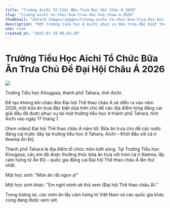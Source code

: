 ```yaml
---
title: "Trường Aichi Tổ Chức Bữa Trưa Đại Hội Châu Á 2026"
slug: "truong-aichi-to-chuc-bua-trua-dai-hoi-chau-a-2026"
thumbnail: "data/6.images/images/truong-aichi-to-chuc-bua-trua-dai-hoi-chau-a-2026.webp"
description: "Một trường tiểu học ở Aichi phục vụ bữa trưa đặc biệt theo chủ đề các nước đăng cai Đại hội Thể thao châu Á, nhằm chào đón giải đấu 2026."
use: true
created_at: "2025-07-19 06:54:10"
---
```


# Trường Tiểu Học Aichi Tổ Chức Bữa Ăn Trưa Chủ Đề Đại Hội Châu Á 2026

![](/images/20250718-90041395-tokaiv-000-1-view.webp)

Trường Tiểu học Kinugasa, thành phố Tahara, tỉnh Aichi.

Để tạo không khí chào đón Đại hội Thể thao châu Á sẽ diễn ra vào năm 2026, một bữa ăn trưa đặc biệt dựa trên chủ đề các địa điểm từng đăng cai giải đấu đã được phục vụ tại một trường tiểu học ở thành phố Tahara, tỉnh Aichi vào ngày 17 tháng 7.

[Xem video] Đại hội Thể thao châu Á năm tới: Bữa ăn trưa chủ đề các nước đăng cai trước đây tại trường tiểu học ở Tahara, Aichi – Khởi đầu với cà ri Keema Ấn Độ.

Thành phố Tahara là địa điểm tổ chức môn lướt sóng. Tại Trường Tiểu học Kinugasa, các em đã được thưởng thức bữa ăn trưa với món cà ri Keema, lấy cảm hứng từ Ấn Độ – quốc gia đăng cai Đại hội Thể thao châu Á lần thứ nhất.

Một học sinh: "Món ăn rất ngon ạ!"

Một học sinh khác: "Em nghĩ mình sẽ thử xem (Đại hội Thể thao châu Á)."

Trong tương lai, các món ăn lấy cảm hứng từ Việt Nam và các quốc gia khác cũng đang được xem xét.